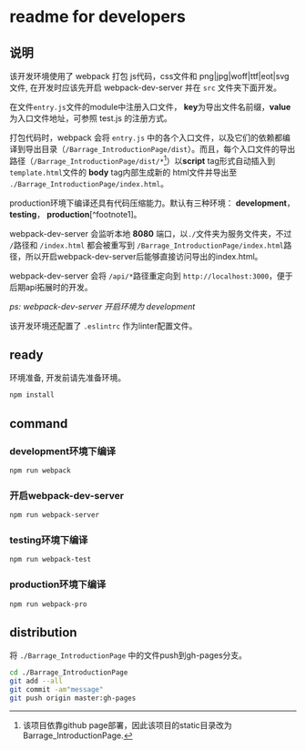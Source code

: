 # readme for developers

## 说明

该开发环境使用了 webpack 打包 js代码，css文件和 png|jpg|woff|ttf|eot|svg文件, 在开发时应该先开启 webpack-dev-server 并在 `src` 文件夹下面开发。

在文件`entry.js`文件的module中注册入口文件， **key**为导出文件名前缀，**value**为入口文件地址，可参照 test.js 的注册方式。

打包代码时，webpack 会将 `entry.js` 中的各个入口文件，以及它们的依赖都编译到导出目录（`/Barrage_IntroductionPage/dist`）。而且，每个入口文件的导出路径（`/Barrage_IntroductionPage/dist/*`[^footnoot2]）以**script** tag形式自动插入到 `template.html`文件的 **body** tag内部生成新的 html文件并导出至 `./Barrage_IntroductionPage/index.html`。

production环境下编译还具有代码压缩能力。默认有三种环境： **development**，**testing**， **production**[^footnote1]。

webpack-dev-server 会监听本地 **8080** 端口，以`./`文件夹为服务文件夹，不过 `/`路径和 `/index.html` 都会被重写到 `/Barrage_IntroductionPage/index.html`路径，所以开启webpack-dev-server后能够直接访问导出的index.html。

webpack-dev-server 会将 `/api/*`路径重定向到 `http://localhost:3000`，便于后期api拓展时的开发。

*ps: webpack-dev-server 开启环境为 development*

该开发环境还配置了 `.eslintrc` 作为linter配置文件。


## ready

环境准备, 开发前请先准备环境。

```sh
npm install
```

## command

### development环境下编译
```sh
npm run webpack
```

### 开启webpack-dev-server
```sh
npm run webpack-server
```

### testing环境下编译
```sh
npm run webpack-test
```

### production环境下编译
```sh 
npm run webpack-pro
```

## distribution
将 `./Barrage_IntroductionPage` 中的文件push到gh-pages分支。

```sh
cd ./Barrage_IntroductionPage
git add --all
git commit -am"message"
git push origin master:gh-pages
```


[^footnoot1]: 环境的不同只是 **NODE_ENV** 这个环境变量的值得不同, e.g. NODE_ENV=development
[^footnoot2]: 该项目依靠github page部署，因此该项目的static目录改为Barrage_IntroductionPage.

